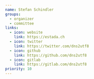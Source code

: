 ```yaml
---
name: Stefan Schindler
groups:
  - organizer
  - committee
links:
  - icon: website
    link: https://estada.ch
  - icon: twitter
    link: https://twitter.com/dns2utf8
  - icon: github
    link: https://github.com/dns2utf8
  - icon: gitlab
    link: https://gitlab.com/dns2utf8
priority: 10
---
```

